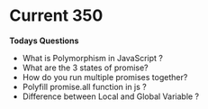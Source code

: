 # Current 350

**Todays Questions**

- What is Polymorphism in JavaScript ?
- What are the 3 states of promise?
- How do you run multiple promises together?
- Polyfill promise.all function in js ?
- Difference between Local and Global Variable ?
